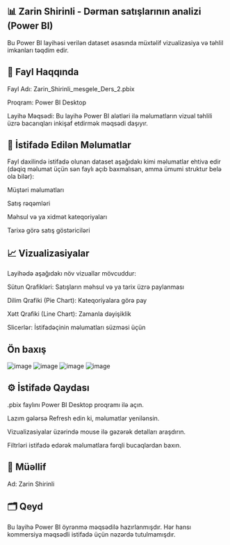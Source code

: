 ## 📊 Zarin Shirinli - Dərman satışlarının analizi (Power BI)
Bu Power BI layihəsi verilən dataset əsasında müxtəlif vizualizasiya və təhlil imkanları təqdim edir.

## 📁 Fayl Haqqında
Fayl Adı: Zarin_Shirinli_mesgele_Ders_2.pbix

Proqram: Power BI Desktop

Layihə Məqsədi: Bu layihə Power BI alətləri ilə məlumatların vizual təhlili üzrə bacarıqları inkişaf etdirmək məqsədi daşıyır.

## 🧩 İstifadə Edilən Məlumatlar
Fayl daxilində istifadə olunan dataset aşağıdakı kimi məlumatlar ehtiva edir (dəqiq məlumat üçün sən faylı açıb baxmalısan, amma ümumi struktur belə ola bilər):

Müştəri məlumatları

Satış rəqəmləri

Məhsul və ya xidmət kateqoriyaları

Tarixə görə satış göstəriciləri

## 📈 Vizualizasiyalar
Layihədə aşağıdakı növ vizuallar mövcuddur:

Sütun Qrafikləri: Satışların məhsul və ya tarix üzrə paylanması

Dilim Qrafiki (Pie Chart): Kateqoriyalara görə pay

Xətt Qrafiki (Line Chart): Zamanla dəyişiklik

Slicerlər: İstifadəçinin məlumatları süzməsi üçün
## Ön baxış
![image](https://github.com/user-attachments/assets/b073b15b-19d9-4bbb-a46c-06ea0ac45c22)
![image](https://github.com/user-attachments/assets/76b9122b-f0d9-41d4-87cc-cb4bfeb7e701)
![image](https://github.com/user-attachments/assets/d92021fd-d173-495f-9bdd-6da489ba4edf)
![image](https://github.com/user-attachments/assets/bc98354a-5a5d-4ad4-84c2-e349643e1c40)



## ⚙️ İstifadə Qaydası
.pbix faylını Power BI Desktop proqramı ilə açın.

Lazım gələrsə Refresh edin ki, məlumatlar yenilənsin.

Vizualizasiyalar üzərində mouse ilə gəzərək detalları araşdırın.

Filtrləri istifadə edərək məlumatlara fərqli bucaqlardan baxın.

## 👤 Müəllif
Ad: Zarin Shirinli

## 🗂️ Qeyd
Bu layihə Power BI öyrənmə məqsədilə hazırlanmışdır. Hər hansı kommersiya məqsədli istifadə üçün nəzərdə tutulmamışdır.

